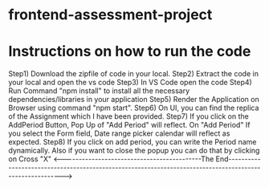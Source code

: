 
  # frontend-assessment-project
 # Instructions on how to run the code
 Step1) Download the zipfile of code in your local.
 Step2) Extract the code in your local and open the vs code
 Step3) In VS Code open the code
 Step4) Run Command "npm install" to install all the necessary dependencies/libraries in your application
 Step5) Render the Application on Browser using command "npm start".
 Step6) On UI, you can find the replica of the Assignment which I have been provided.
 Step7) If you click on the AddPeriod Button, Pop Up of "Add Period" will reflect. On "Add Period" If you select the Form field, Date range picker calendar will reflect as expected.
 Step8) If you click on add period, you can write the Period name dynamically. Also if you want to close the popup you can do that by clicking on Cross "X"
 <-------------------------------------------The End--------------------------------------------------------------------------------------------------------->


  
